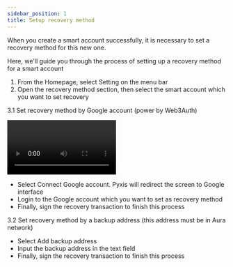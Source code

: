 ```yaml
---
sidebar_position: 1
title: Setup recovery method
---
```


When you create a smart account successfully, it is necessary to set a recovery method for this new one. 

Here, we'll guide you through the process of setting up a recovery method for a smart account

1. From the Homepage, select Setting on the menu bar
2. Open the recovery method section, then select the smart account which you want to set recovery

3.1 Set recovery method by Google account (power by Web3Auth)

<video controls width="250">
  <source src="/video/pyxis-mobile/Set_RecoveryMethod.webm" type="video/webm" />
</video>

- Select Connect Google account. Pyxis will redirect the screen to Google interface
- Login to the Google account which you want to set as recovery method
- Finally, sign the recovery transaction to finish this process

3.2 Set recovery method by a backup address (this address must be in Aura network)

- Select Add backup address
- Input the backup address in the text field
- Finally, sign the recovery transaction to finish this process